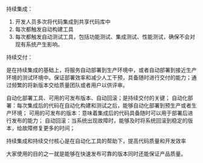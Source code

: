 持续集成：

1. 开发人员多次将代码集成到共享代码库中
2. 每次都触发自动构建工具
3. 每次都触发自动测试工具，包括功能测试、集成测试、性能测试，确保不会对现有系统产生影响。

持续交付：

是在持续集成的基础上，将服务自动部署到生产环境中，或者自动部署到接近生产环境的测试环境中。保证部署效率和减少人工干预，具备随时进行交付的能力；通过频繁的将新版本交给质量团队或者用户以供评审。

自动化部署工具、可用的可发布版本、自动回滚；是持续交付的关键；
自动化部署：每次集成后的代码在自动化构建和测试之后，能够自动化部署到预生产或者生产环境；
可用的可发布的版本：意味着集成后的代码具备随时可以用于部署后进行发布的能力；
自动回滚：当系统出现故障时，能够及时将系统回滚到稳定的版本，给故障修复更多的时间；

持续集成和持续交付核心是在自动化工具的帮助下，提高代码质量和开发效率

大家使用的目的之一就是能够在快速发布可靠的版本同时还能保证产品质量。

